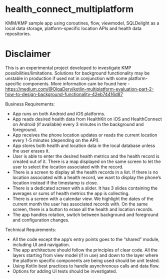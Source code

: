 # health_connect_multiplatform
KMM/KMP sample app using coroutines, flow, viewmodel, SQLDelight as a local data storage, platform-specific location APIs and health data repositories. 

# Disclaimer
This is an experimental project developed to investigate KMP possibilities/limitations.
Solutions for background functionality may be unstable in production if used not in conjunction with some platform-specific components.
More information cam be found here - https://medium.com/@OlgaDery/kotlin-multiplatform-evaluation-part-2-how-to-design-background-functionality-42eb74416d87

Business Requirements:
- App runs on both Android and iOS platforms.
- App reads desired health data from HealthKit on iOS and HealthConnect on Android (if available) every 3 minutes in the background and foreground.
- App receives the phone location updates or reads the current location every 1-5 minutes (depending on the API).
- App stores both health and location data in the local database unless the user erases it.
- User is able to enter the desired health metrics and the health record is created out of it. There is a map displayed on the same screen to let the user to select the location associated with the record.
- There is a screen to display all the health records in a list. If there is no location associated with a health record, we want to display the phone’s location instead if the timestamp is close.
- There is a dedicated screen with a slider. It has 3 slides containing the averages or sums of health metrics the app is collecting.
- There is a screen with a calendar view. We highlight the dates of the current month the user has associated records with. On the same screen, there is a button to erase all the health and location records.
- The app handles rotation, switch between background and foreground and configuration changes.

Technical Requirements:
- All the code except the app’s entry points goes to the “shared” module, including UI and navigation. 
- The app architecture should follow the principles of clear code. All the layers starting from view model (if in use) and down to the layer where the platform specific components are being used should be unit tested.
- Using Kotlin best practices to handle asynchronous calls and data flow.
- Options for adding UI tests should be investigated.




